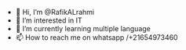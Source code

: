 - 👋 Hi, I’m @RafikALrahmi
- 👀 I’m interested in IT
- 🌱 I’m currently learning multiple language
- 📫 How to reach me on whatsapp /+21654973460

<!---
RafikALrahmi/RafikALrahmi is a ✨ special ✨ repository because its `README.md` (this file) appears on your GitHub profile.
You can click the Preview link to take a look at your changes.
--->
